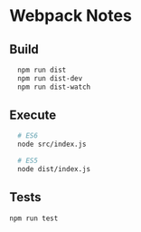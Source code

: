 # Webpack Notes

## Build

```sh
  npm run dist
  npm run dist-dev
  npm run dist-watch
```

## Execute

```sh
  # ES6 
  node src/index.js

  # ES5
  node dist/index.js
```

## Tests

```
npm run test
```
